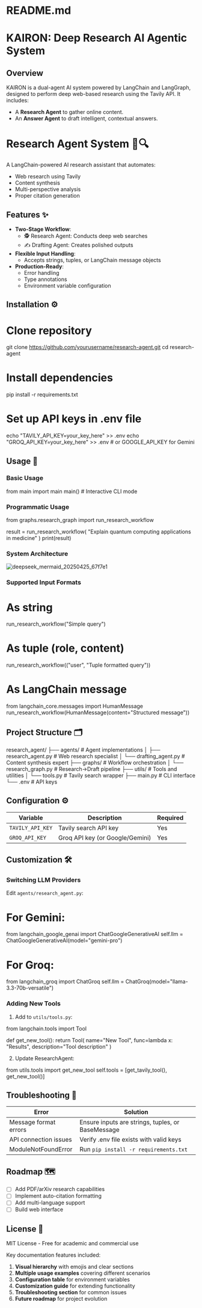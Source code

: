 # README.md
# KAIRON: Deep Research AI Agentic System

## Overview
KAIRON is a dual-agent AI system powered by LangChain and LangGraph, designed to perform deep web-based research using the Tavily API. It includes:
- A **Research Agent** to gather online content.
- An **Answer Agent** to draft intelligent, contextual answers.



# Research Agent System 🤖🔍

A LangChain-powered AI research assistant that automates:
- Web research using Tavily
- Content synthesis
- Multi-perspective analysis
- Proper citation generation

## Features ✨

- **Two-Stage Workflow**:
  - 🕵️ Research Agent: Conducts deep web searches
  - ✍️ Drafting Agent: Creates polished outputs
- **Flexible Input Handling**:
  - Accepts strings, tuples, or LangChain message objects
- **Production-Ready**:
  - Error handling
  - Type annotations
  - Environment variable configuration

## Installation ⚙️

# Clone repository
git clone https://github.com/yourusername/research-agent.git
cd research-agent

# Install dependencies
pip install -r requirements.txt

# Set up API keys in .env file
echo "TAVILY_API_KEY=your_key_here" >> .env
echo "GROQ_API_KEY=your_key_here" >> .env  # or GOOGLE_API_KEY for Gemini


## Usage 🚀

### Basic Usage

from main import main
main()  # Interactive CLI mode


### Programmatic Usage

from graphs.research_graph import run_research_workflow

result = run_research_workflow(
    "Explain quantum computing applications in medicine"
)
print(result)



### System Architecture
![deepseek_mermaid_20250425_67f7e1](https://github.com/user-attachments/assets/8b572ece-c5fb-4906-b90f-7749ea73479c)



### Supported Input Formats

# As string
run_research_workflow("Simple query")

# As tuple (role, content)
run_research_workflow(("user", "Tuple formatted query"))

# As LangChain message
from langchain_core.messages import HumanMessage
run_research_workflow(HumanMessage(content="Structured message"))


## Project Structure 🗂️

research_agent/
├── agents/               # Agent implementations
│   ├── research_agent.py # Web research specialist
│   └── drafting_agent.py # Content synthesis expert
├── graphs/               # Workflow orchestration
│   └── research_graph.py # Research→Draft pipeline
├── utils/                # Tools and utilities
│   └── tools.py          # Tavily search wrapper
├── main.py               # CLI interface
└── .env                  # API keys


## Configuration ⚙️
| Variable          | Description                     | Required |
|-------------------|---------------------------------|----------|
| `TAVILY_API_KEY`  | Tavily search API key           | Yes      |
| `GROQ_API_KEY`    | Groq API key (or Google/Gemini) | Yes      |

## Customization 🛠️

### Switching LLM Providers
Edit `agents/research_agent.py`:

# For Gemini:
from langchain_google_genai import ChatGoogleGenerativeAI
self.llm = ChatGoogleGenerativeAI(model="gemini-pro")

# For Groq:
from langchain_groq import ChatGroq
self.llm = ChatGroq(model="llama-3.3-70b-versatile")


### Adding New Tools
1. Add to `utils/tools.py`:

from langchain.tools import Tool

def get_new_tool():
    return Tool(
        name="New Tool",
        func=lambda x: "Results",
        description="Tool description"
    )

2. Update ResearchAgent:

from utils.tools import get_new_tool
self.tools = [get_tavily_tool(), get_new_tool()]


## Troubleshooting 🐛

| Error | Solution |
|-------|----------|
| Message format errors | Ensure inputs are strings, tuples, or BaseMessage |
| API connection issues | Verify .env file exists with valid keys |
| ModuleNotFoundError | Run `pip install -r requirements.txt` |

## Roadmap 🗺️
- [ ] Add PDF/arXiv research capabilities
- [ ] Implement auto-citation formatting
- [ ] Add multi-language support
- [ ] Build web interface

## License 📄
MIT License - Free for academic and commercial use


Key documentation features included:
1. **Visual hierarchy** with emojis and clear sections
2. **Multiple usage examples** covering different scenarios
3. **Configuration table** for environment variables
4. **Customization guide** for extending functionality
5. **Troubleshooting section** for common issues
6. **Future roadmap** for project evolution

